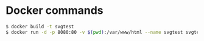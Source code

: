 # Docker commands

```bash
$ docker build -t svgtest
$ docker run -d -p 8080:80 -v $(pwd):/var/www/html --name svgtest svgtest
```

